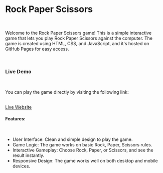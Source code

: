 <h1>Rock Paper Scissors</h1><br>
<p>Welcome to the Rock Paper Scissors game! This is a simple interactive game that lets you play Rock Paper Scissors against the computer. The game is created using HTML, CSS, and JavaScript, and it's hosted on GitHub Pages for easy access.</p><br>
<h3>Live Demo</h3><br>
<p>You can play the game directly by visiting the following link:</p><br>
<a href="https://harish-kumar-gitcode.github.io/Stone-Paper-Scissors">Live Website</a><br>
<h4>Features:</h4><br>
<ul>
  <li><bold>User Interface:</bold> Clean and simple design to play the game.</li>
  <li><bold>Game Logic:</bold> The game works on basic Rock, Paper, Scissors rules.</li>
  <li><bold>Interactive Gameplay:</bold> Choose Rock, Paper, or Scissors, and see the result instantly.</li>
  <li><bold>Responsive Design:</bold> The game works well on both desktop and mobile devices.</li>
</ul>
